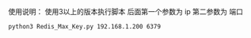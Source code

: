 使用说明：
    使用3以上的版本执行脚本
    后面第一个参数为 ip
    第二参数为 端口
    
    python3 Redis_Max_Key.py 192.168.1.200 6379
